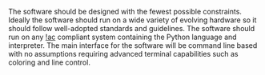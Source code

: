 The software should be designed with the fewest possible constraints. Ideally the software should run
on a wide variety of evolving hardware so it should follow well-adopted standards and guidelines. The
software should run on any [!ac](POSIX) compliant system containing the Python language and interpreter.
The main interface for the software will be command line based with no assumptions requiring advanced
terminal capabilities such as coloring and line control.
